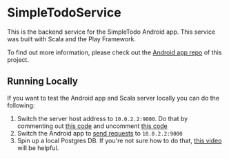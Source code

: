 # SimpleTodoService
This is the backend service for the SimpleTodo Android app. This service was built with Scala and the Play Framework.

To find out more information, please check out the [Android app repo](https://github.com/MackHartley/simpleTodoAndroid) of this project.

## Running Locally
If you want to test the Android app and Scala server locally you can do the following:
1) Switch the server host address to `10.0.2.2:9000`. Do that by commenting out [this code](https://github.com/MackHartley/SimpleTodoService/blob/master/conf/application.conf#L23) and uncomment [this code](https://github.com/MackHartley/SimpleTodoService/blob/master/conf/application.conf#L22)
2) Switch the Android app to [send requests](https://github.com/MackHartley/simpleTodoAndroid/blob/master/app/src/main/java/com/mackhartley/simpletodo/common/network/RetrofitConfig.kt#L4) to `10.0.2.2:9000`
3) Spin up a local Postgres DB. If you're not sure how to do that, [this video](https://www.youtube.com/watch?v=P9O1BuuUDBY&list=PLLMXbkbDbVt8tBiGc1y69BZdG8at1D7ZF&index=60) will be helpful.
